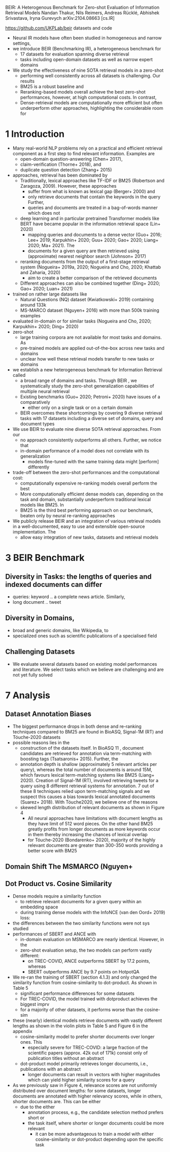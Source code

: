 BEIR: A Heterogenous Benchmark for Zero-shot Evaluation of Information Retrieval Models
Nandan Thakur, Nils Reimers, Andreas Rücklé, Abhishek Srivastava, Iryna Gurevych
arXiv:2104.08663 [cs.IR]

https://github.com/UKPLab/beir datasets and code

* Neural IR models have often been studied in homogeneous and narrow settings,
* we introduce BEIR (Benchmarking IR), a heterogeneous benchmark for
  * 17 datasets for evaluation spanning diverse retrieval
  * tasks including open-domain datasets as well as narrow expert domains
* We study the effectiveness of nine SOTA retrieval models in a zero-shot
  * performing well consistently across all datasets is challenging. Our results
  * BM25 is a robust baseline and
  * Reranking-based models overall achieve the best zero-shot performances,
    however, at high computational costs. In contrast,
  * Dense-retrieval models are computationally more efficient but often
    underperform other approaches, highlighting the considerable room for

# 1 Introduction

* Many real-world NLP problems rely on a practical and efficient retrieval
  component as a first step to find relevant information. Examples are
  * open-domain question-answering (Chen+ 2017),
  * claim-verification (Thorne+ 2018), and
  * duplicate question detection (Zhang+ 2015)
* approaches, retrieval has been dominated by
  * Traditionally, lexical approaches like TF-IDF or BM25
    (Robertson and Zaragoza, 2009). However, these approaches
    * suffer from what is known as lexical gap (Berger+ 2000) and
    * only retrieve documents that contain the keywords in the query  Further,
    * queries and documents are treated in a bag-of-words manner which does not
  * deep learning and in particular pretrained Transformer models like BERT have
    became popular in the information retrieval space (Lin+ 2020)
    * mapping queries and documents to a dense vector (Guo+ 2016; Lee+ 2019;
      Karpukhin+ 2020; Guu+ 2020; Gao+ 2020; Liang+ 2020; Ma+ 2021). The
    * documents for a given query are then retrieved using
      (approximate) nearest neighbor search (Johnson+ 2017)
  * reranking documents from the output of a first-stage retrieval system
    (Nogueira+ 2019a, 2020; Nogueira and Cho, 2020; Khattab and Zaharia, 2020)
    * aim to create a better comparison of the retrieved documents
  * Different approaches can also be combined together
    (Ding+ 2020; Gao+ 2020; Luan+ 2021)
* trained on rather large datasets like
  * Natural Questions (NQ) dataset (Kwiatkowski+ 2019) containing around 133k
  * MS-MARCO dataset (Nguyen+ 2016) with more than 500k training examples
* evaluated in-domain or for similar tasks
  (Nogueira and Cho, 2020; Karpukhin+ 2020; Ding+ 2020)
* zero-shot
  * large training corpora are not available for most tasks and domains. As
  * pre-trained models are applied out-of-the-box across new tasks and domains
  * unclear how well these retrieval models transfer to new tasks or domains
* we establish a new heterogeneous benchmark for Information Retrieval called
  * a broad range of domains and tasks.  Through BEIR , we systematically study
    the zero-shot generalization capabilities of multiple neural retrieval
  * Existing benchmarks (Guo+ 2020; Petroni+ 2020) have issues of a comparatively
    * either only on a single task or on a certain domain
  * BEIR overcomes these shortcomings by covering 9 diverse retrieval tasks with
    17 datasets including a diverse set of domains, query and document types
* We use BEIR to evaluate nine diverse SOTA retrieval approaches.  From our
  * no approach consistently outperforms all others.  Further, we notice that
  * in-domain performance of a model does not correlate with its generalization
    * models fine-tuned with the same training data might [perform] differently
* trade-off between the zero-shot performances and the computational cost:
  * computationally expensive re-ranking models overall perform the best
  * More computationally efficient dense models can, depending on the task and
    domain, substantially underperform traditional lexical models like BM25. In
  * BM25 is the third best performing approach on our benchmark,
    beaten only by neural re-ranking approaches
* We publicly release BEIR and an integration of various retrieval models in a
  well-documented, easy to use and extensible open-source implementation.  The
  * allow easy integration of new tasks, datasets and retrieval models

# 3 BEIR Benchmark

## Diversity in Tasks: the lengths of queries and indexed documents can differ

* queries: keyword ..  a complete news article. Similarly,
* long document .. tweet

## Diversity in Domains,

* broad and generic domains, like Wikipedia, to
* specialized ones such as scientific publications of a specialised field

## Challenging Datasets

* We evaluate several datasets based on existing model performances and
  literature. We select tasks which we believe are challenging and are not yet
  fully solved

# 7 Analysis

## Dataset Annotation Biases

* The biggest performance drops in both dense and re-ranking techniques compared
  to BM25 are found in BioASQ, Signal-1M (RT) and Tóuche-2020 datasets
* possible reasons lies in the
  * construction of the datasets itself. In BioASQ 11 , document candidates are
    retrieved for annotation via term-matching with boosting tags (Tsatsaronis+
    2015). Further, the
  * annotation depth is shallow (approximately 5 relevant articles per query),
    whereas the total number of documents is around 15M, which favours lexical
    term-matching systems like BM25 (Liang+ 2020).  Creation of Signal-1M (RT),
    involved retrieving tweets for a query using 8 different retrieval systems
    for annotation. 7 out of these 8 techniques relied upon term-matching
    signals and we suspect this causes a bias towards lexical annotated
    documents (Suarez+ 2018). With Tóuche2020, we believe one of the reasons
  * skewed length distribution of relevant documents as shown in Figure 4
    * All neural approaches have limitations with document lengths as they have
      limit of 512 word pieces. On the other hand BM25 greatly profits from
      longer documents as more keywords occur in them thereby increasing the
      chances of lexical overlap
    * for Tóuche-2020 (Bondarenko+ 2020), majority of the highly relevant
      documents are greater than 300-350 words providing a better score with
      BM25

## Domain Shift The MSMARCO (Nguyen+

## Dot Product vs. Cosine Similarity

* Dense models require a similarity function
  * to retrieve relevant documents for a given query within an embedding space
  * during training dense models with the InfoNCE (van den Oord+ 2019) loss:
* the differences between the two similarity functions were not sys studied
* performances of SBERT and ANCE with
  * in-domain evaluation on MSMARCO are nearly identical. However, in the
  * zero-shot evaluation setup, the two models can perform vastly different:
    * on TREC-COVID, ANCE outperforms SBERT by 17.2 points, whereas
    * SBERT outperforms ANCE by 9.7 points on HotpotQA
* We re-ran the training of SBERT (section 4.1.3) and only changed the
  similarity function from cosine-similarity to dot-product. As shown in Table 5
  * significant performance differences for some datasets
  * For TREC-COVID, the model trained with dotproduct achieves the biggest imprv
  * for a majority of other datasets, it performs worse than the cosine-sim
* these (nearly) identical models retrieve documents with vastly different
  lengths as shown in the violin plots in Table 5 and Figure 6 in the appendix
  * cosine-similarity model to prefer shorter documents over longer ones. This
    * especially severe for TREC-COVID: a large fraction of the scientific
      papers (approx. 42k out of 171k) consist only of publication titles
      without an abstract
  * dot-product model primarily retrieves longer documents, i.e., publications
    with an abstract
    * longer documents can result in vectors with higher magnitudes which can
      yield higher similarity scores for a query
* As we previously saw in Figure 4, relevance scores are not uniformly
  distributed over document lengths:
  for some datasets, longer documents are annotated with higher relevancy
  scores, while in others, shorter documents are. This can be either
  * due to the either
    * annotation process, e.g., the candidate selection method prefers short or
    * the task itself, where shorter or longer documents could be more relevant
      * it can be more advantageous to train a model with either
        cosine-similarity or dot-product depending upon the specific task
